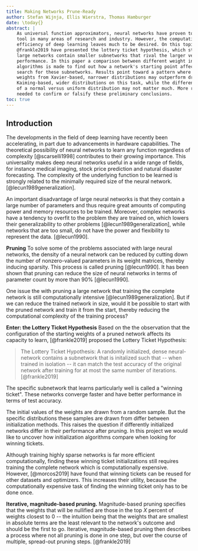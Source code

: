 ```yaml
---
title: Making Networks Prune-Ready
author: Stefan Wijnja, Ellis Wierstra, Thomas Hamburger
date: \today{}
abstract: |
    As universal function approximators, neural networks have proven to be a useful
    tool in many areas of research and industry. However, the computational
    efficiency of deep learning leaves much to be desired. On this topic,
    @frankle2019 have presented the lottery ticket hypothesis, which states that
    large networks contain smaller subnetworks that rival the larger versions in
    performance. In this paper a comparison between different weight initialization
    algorithms is made to find out how a network's starting point affects the
    search for these subnetworks. Results point toward a pattern where drawing
    weights from Xavier-based, narrower distributions may outperform drawing from
    Kaiming-based, wider distributions on this task, while the difference in shape
    of a normal versus uniform distribution may not matter much. More research is
    needed to confirm or falsify these preliminary conclusions.
toc: true
---
```


## Introduction

The developments in the field of deep learning have recently been accelerating,
in part due to advancements in hardware capabilities. The theoretical
possibility of neural networks to learn any function regardless of
complexity [@scarselli1998] contributes to their growing importance. This
universality makes deep neural networks useful in a wide range of fields, for
instance medical imaging, stock price prediction and natural disaster
forecasting. The complexity of the underlying function to be learned is strongly
related to the minimally required size of the neural network.
[@lecun1989generalization].

An important disadvantage of large neural networks is that they contain
a large number of parameters and thus require great amounts of computing power
and memory resources to be trained. Moreover, complex networks have a
tendency to overfit to the problem they are trained on, which lowers their
generalizability to other problems [@lecun1989generalization], while networks
that are too small, do not have the power and flexibility to represent the data.
[@lecun1990].

__Pruning__
To solve some of the problems associated with large neural networks, the density
of a neural network can be reduced by cutting down the number of nonzero-valued
parameters in its weight matrices, thereby inducing sparsity. This process is
called pruning [@lecun1990]. It has been shown that pruning can reduce the size
of neural networks in terms of parameter count by more than 90% [@lecun1990].

One issue the with pruning a large network that training the complete network is
still computationally intensive [@lecun1989generalization].
But if we can reduce the trained network in size, would it be possible to
start with the pruned network and train it from the start, thereby reducing
the computational complexity of the training process?

__Enter: the Lottery Ticket Hypothesis__ Based on the the observation that the
configuration of the starting weights of a pruned network affects its capacity
to learn, [@frankle2019] proposed the Lottery Ticket Hypothesis:

> The Lottery Ticket Hypothesis: A randomly initialized, dense neural-network
> contains a subnetwork that is initalized such that -- when trained in
> isolation -- it can match the test accuracy of the original network after
> training for at most the same number of iterations. [@frankle2019]

The specific subnetwork that learns particularly well is called a "winning
ticket". These networks converge faster and have better performance in terms of
test accuracy.

The initial values of the weights are drawn from a random sample. But the
specific distributions these samples are drawn from differ between
initialization methods. This raises the question if differently initialized
networks differ in their performance after pruning. In this project we would
like to uncover how initialization algorithms compare when looking for winning
tickets.

Although training highly sparse networks is far more efficient computationally,
finding these winning ticket initializations still requires training the
complete network which is computationally expensive. However, [@morcos2019]
have found that winning tickets can be reused for other datasets
and optimizers. This increases their utility, because the computationally
expensive task of finding the winning ticket only has to be done once.

__Iterative, magnitude-based pruning.__
Magnitude-based pruning specifies that the weights that will be nullified are
those in the top $X$ percent of weights closest to $0$ -- the intuition being
that the weights that are smallest in absolute terms are the least relevant to
the network's outcome and should be the first to go. Iterative, magnitude-based
pruning then describes a process where not all pruning is done in one step, but
over the course of multiple, spread-out pruning steps. [@frankle2019]
